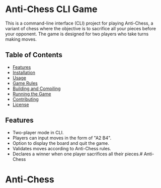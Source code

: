 # Anti-Chess CLI Game

This is a command-line interface (CLI) project for playing Anti-Chess, a variant of chess where the objective is to sacrifice all your pieces before your opponent. The game is designed for two players who take turns making moves.

## Table of Contents

- [Features](#features)
- [Installation](#installation)
- [Usage](#usage)
- [Game Rules](#game-rules)
- [Building and Compiling](#building-and-compiling)
- [Running the Game](#running-the-game)
- [Contributing](#contributing)
- [License](#license)

## Features

- Two-player mode in CLI.
- Players can input moves in the form of "A2 B4".
- Option to display the board and quit the game.
- Validates moves according to Anti-Chess rules.
- Declares a winner when one player sacrifices all their pieces.# Anti-Chess
# Anti-Chess
